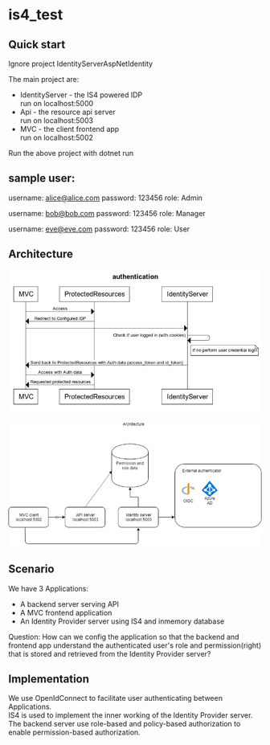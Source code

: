# is4_test

## Quick start 
Ignore project IdentityServerAspNetIdentity

The main project are:

* IdentityServer - the IS4 powered IDP  
    run on localhost:5000
* Api -  the resource api server  
    run on localhost:5003
* MVC -  the client frontend app  
    run on localhost:5002

Run the above project with dotnet run

sample user:
------
username: alice@alice.com
password: 123456
role: Admin

username: bob@bob.com
password: 123456
role: Manager

username: eve@eve.com
password: 123456
role: User

## Architecture

![authentication flow](presentation/authentication.png)

![architect](presentation/architect.png)

## Scenario

We have 3 Applications:
* A backend server serving API
* A MVC frontend application
* An Identity Provider server using IS4 and inmemory database

Question: How can we config the application so that the backend and frontend app understand the authenticated user's role and permission(right) that is stored and retrieved from the Identity Provider server?

## Implementation

We use OpenIdConnect to facilitate user authenticating between Applications.  
IS4 is used to implement the inner working of the Identity Provider server.  
The backend server use role-based and policy-based authorization to enable permission-based authorization.  
